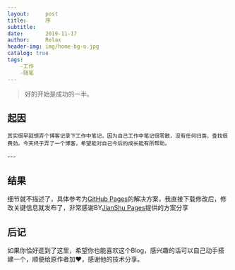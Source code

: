 ```yaml
---
layout:     post
title:      序
subtitle:   
date:       2019-11-17
author:     Relax
header-img: img/home-bg-o.jpg
catalog: true
tags:
    -工作
    -随笔
---
```

> 好的开始是成功的一半。


## 起因

    其实很早就想弄个博客记录下工作中笔记，因为自己工作中笔记很零散，没有任何归类，查找很费劲。今天终于弄了一个博客，希望能对自己今后的成长能有所帮助。

<p id = "build"></p>
---

## 结果

细节就不描述了，具体参考为[GitHub Pages](https://huangxuan.me/)的解决方案，我直接下载修改后，修改关键信息就发布了，非常感谢BY[JianShu Pages](https://www.jianshu.com/p/e68fba58f75c)提供的方案分享

## 后记

如果你恰好逛到了这里，希望你也能喜欢这个Blog，感兴趣的话可以自己动手搭建一个，顺便给原作者加❤，感谢他的技术分享。



